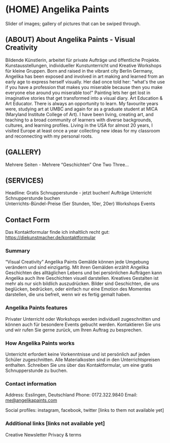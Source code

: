 # (HOME) Angelika Paints 
Slider of images; gallery of pictures that can be swiped through.

## (ABOUT) About Angelika Paints - Visual Creativity 
  Bildende Künstlerin, arbeitet für private Aufträge und öffentliche Projekte.
  Kunstausstellungen, individueller Kunstunterricht und Kreative Workshops für kleine Gruppen. 
  Born and raised in the vibrant city Berlin Germany, Angelika has been exposed and involved in art making and learned from an early age to express herself visually. Her dad once told her: "what's the use if you have a profession that makes you miserable because then you make everyone else around you miserable too!" Painting lets her get lost in imaginative stories that get transformed into a visual diary.
  Art Education & Art Educator. There is always an opportunity to learn. My favourite years were, studying art at UMBC and again for as a graduate student at MICA (Maryland Institute College of Art). I have been living, creating art, and teaching to a broad community of learners with diverse backgrounds, cultures, and learning profiles. Living in the USA for almost 20 years, I visited Europe at least once a year collecting new ideas for my classroom and reconnecting with my personal roots.
 

## (GALLERY)
  Mehrere Seiten - Mehrere “Geschichten”
  One
  Two
  Three…

## (SERVICES)
Headline: Gratis Schnupperstunde - jetzt buchen!
    Aufträge
    Unterricht
        Schnupperstunde buchen    
        Unterrichts-Bündel-Preise (5er Stunden, 10er, 20er)
    Workshops
    Events 

## Contact Form
Das Kontaktformular finde ich inhaltlich recht gut:
https://diekunstmacher.de/kontaktformular

### Summary
“Visual Creativity” 
Angelika Paints
Gemälde können jede Umgebung verändern und sind einzigartig.
Mit ihren Gemälden erzählt Angelika Geschichten des alltäglichen Lebens und bei persönlichen Aufträgen kann Angelika auch Ihre Geschichten visuell darstellen.
Kreatives Gestalten ist mehr als nur sich bildlich auszudrücken. Bilder sind Geschichten, die uns beglücken, bedrücken, oder einfach nur eine Emotion des Momentes darstellen, die uns befreit, wenn wir es fertig gemalt haben. 
### Angelika Paints features
Privater Unterricht oder Workshops werden individuell zugeschnitten und können auch für besondere Events gebucht werden. Kontaktieren Sie uns und wir rufen Sie gerne zurück, um Ihren Auftrag zu besprechen. 

### How Angelika Paints works
Unterricht erfordert keine Vorkenntnisse und ist persönlich auf jeden Schüler zugeschnitten. Alle Materialkosten sind in den Unterrichtspreisen enthalten. Schreiben Sie uns über das Kontaktformular, um eine gratis Schnupperstunde zu buchen.
### Contact information
Address: Esslingen, Deutschland
Phone: 0172.322.9840
Email: me@angelikapaints.com

Social profiles: instagram, facebook, twitter [links to them not available yet]

### Additional links [links not available yet]
Creative Newsletter
Privacy & terms


